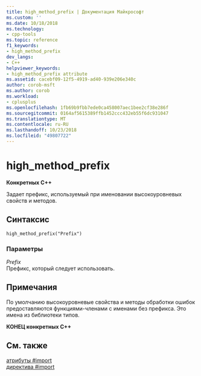 ```yaml
---
title: high_method_prefix | Документация Майкрософт
ms.custom: ''
ms.date: 10/18/2018
ms.technology:
- cpp-tools
ms.topic: reference
f1_keywords:
- high_method_prefix
dev_langs:
- C++
helpviewer_keywords:
- high_method_prefix attribute
ms.assetid: cacebf09-12f5-4919-ad40-939e206e340c
author: corob-msft
ms.author: corob
ms.workload:
- cplusplus
ms.openlocfilehash: 1fb69b9fbb7ede0ca458007aec1bee2cf38e286f
ms.sourcegitcommit: 0164af5615389ffb1452ccc432eb55f6dc931047
ms.translationtype: MT
ms.contentlocale: ru-RU
ms.lasthandoff: 10/23/2018
ms.locfileid: "49807722"
---
```

# <a name="highmethodprefix"></a>high_method_prefix

**Конкретных C++**

Задает префикс, используемый при именовании высокоуровневых свойств и методов.

## <a name="syntax"></a>Синтаксис

```
high_method_prefix("Prefix")
```

### <a name="parameters"></a>Параметры

*Prefix*<br/>
Префикс, который следует использовать.

## <a name="remarks"></a>Примечания

По умолчанию высокоуровневые свойства и методы обработки ошибок предоставляются функциями-членами с именами без префикса. Это имена из библиотеки типов.

**КОНЕЦ конкретных C++**

## <a name="see-also"></a>См. также

[атрибуты #import](../preprocessor/hash-import-attributes-cpp.md)<br/>
[директива #import](../preprocessor/hash-import-directive-cpp.md)